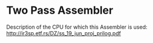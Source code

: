 # Two Pass Assembler

Description of the CPU for which this Assembler is used:
http://ir3sp.etf.rs/DZ/ss_19_jun_proj_prilog.pdf
